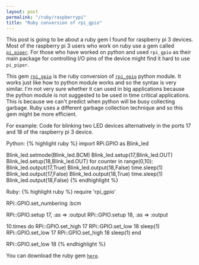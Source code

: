 ```yaml
---
layout: post
permalink: "/ruby/raspberrypi"
title: "Ruby conversion of rpi_gpio"
---
```

This post is going to be about a ruby gem I found for raspberry pi 3 devices. Most of the raspberry pi 3 users who work on ruby use a gem called [`pi_piper`][pi_piper-github]. For those who have worked on python and used `rpi_gpio` as their main package for controlling I/O pins of the device might find it hard to use `pi_piper`.

This gem [`rpi_gpio`][rpi_gpio-github] is the ruby conversion of [`rpi_gpio`][rpi_gpio-python] python module. It works just like how to python module works and so the syntax is very similar. I'm not very sure whether it can used in big applications because the python module is not suggested to be used in time critical applications. This is because we can't predict when python will be busy collecting garbage. Ruby uses a different garbage collection technique and so this gem might be more efficient.

For example: Code for blinking two LED devices alternatively in the ports 17 and 18 of the raspberry pi 3 device.

Python:
{% highlight ruby %}
import RPi.GPIO as Blink_led

Blink_led.setmode(Blink_led.BCM)
Blink_led.setup(17,Blink_led.OUT)
Blink_led.setup(18,Blink_led.OUT)
for counter in range(0,10):
	Blink_led.output(17,True)
	Blink_led.output(18,False)
	time.sleep(1)
	Blink_led.output(17,False)
	Blink_led.output(18,True)
	time.sleep(1)
Blink_led.output(18,False)
{% endhighlight %}

Ruby:
{% highlight ruby %}
require 'rpi_gpio'

RPi::GPIO.set_numbering :bcm

RPi::GPIO.setup 17, :as => :output
RPi::GPIO.setup 18, :as => :output

10.times do
  RPi::GPIO.set_high 17
  RPi::GPIO.set_low 18
  sleep(1)
  RPi::GPIO.set_low 17
  RPi::GPIO.set_high 18
  sleep(1)
end

RPi::GPIO.set_low 18
{% endhighlight %}

You can download the ruby gem [`here`][rpi_gpio-gem].

[pi_piper-github]: https://github.com/jwhitehorn/pi_piper
[rpi_gpio-gem]: https://rubygems.org/gems/rpi_gpio
[rpi_gpio-github]: https://github.com/ClockVapor/rpi_gpio
[rpi_gpio-python]: https://sourceforge.net/projects/raspberry-gpio-python/
[garbage-collection]: http://patshaughnessy.net/2013/10/24/visualizing-garbage-collection-in-ruby-and-python